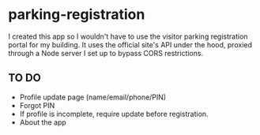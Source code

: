 # parking-registration

I created this app so I wouldn't have to use the visitor parking registration portal for my building. It uses the official site's API under the hood, proxied through a Node server I set up to bypass CORS restrictions.

## TO DO

- Profile update page (name/email/phone/PIN)
- Forgot PIN
- If profile is incomplete, require update before registration.
- About the app
